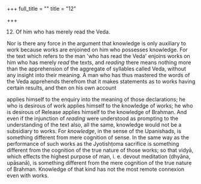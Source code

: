 +++
full_title = ""
title = "12"

+++


12. Of him who has merely read the Veda.

Nor is there any force in the argument that knowledge is only auxiliary to work because works are enjoined on him who possesses knowledge. For the text which refers to the man 'who has read the Veda' enjoins works on him who has merely _read_ the texts, and _reading_ there means nothing more than the apprehension of the aggregate of syllables called Veda, without any insight into their meaning. A man who has thus mastered the words of the Veda apprehends therefrom that it makes statements as to works having certain results, and then on his own account

applies himself to the enquiry into the meaning of those declarations; he who is desirous of work applies himself to the knowledge of works; he who is desirous of Release applies himself to the knowledge of Brahman. And even if the injunction of _reading_ were understood as prompting to the understanding of the text also, all the same, knowledge would not be a subsidiary to works. For _knowledge_, in the sense of the Upanishads, is something different from mere cognition of sense. In the same way as the performance of such works as the Jyotishṭoma sacrifice is something different from the cognition of the true nature of those works; so that vidyā, which effects the highest purpose of man, i. e. devout meditation (dhyāna, upāsanā), is something different from the mere cognition of the true nature of Brahman. Knowledge of that kind has not the most remote connexion even with works.

